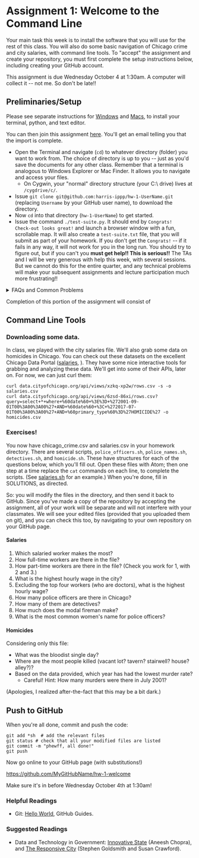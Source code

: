 # Assignment 1: Welcome to the Command Line   

Your main task this week is to install the software that you will use for the rest of this class.
You will also do some basic navigation of Chicago crime and city salaries, with command line tools.
To "accept" the assignment and create your repository,
  you must first complete the setup instructions below,
  including creating your GitHub account.

This assignment is due Wednesday October 4 at 1:30am.
A computer will collect it -- not me.  So don't be late!!

## Preliminaries/Setup

Please see separate instructions for [Windows](windows_install_instructions.md) and [Macs](mac_install_instructions.md),
  to install your terminal, python, and text editor.

You can then join this assignment [here](https://classroom.github.com/assignment-invitations/8cfa1521ab98e0dfb7341771721f793b).  You'll get an email telling you that the import is complete.
* Open the Terminal and navigate (`cd`) to whatever directory (folder) you want to work from.
  The choice of directory is up to you -- just as you'd save the documents for any other class.
  Remember that a terminal is analogous to Windows Explorer or Mac Finder.  It allows you to navigate and access your files.
  * On Cygwin, your "normal" directory structure (your C:\ drive) lives at `/cygdrive/c/`.
* Issue ```git clone git@github.com:harris-ippp/hw-1-UserName.git``` (replacing `Username` by your GitHub user name), to download the directory.
* Now `cd` into that directory (`hw-1-UserName`) to get started.
* Issue the command `./test-suite.py`.  It should end by `Congrats!  Check-out looks great!` and launch a browser window with a fun, scrollable map.  It will also create a `test-suite.txt` file, that you will submit as part of your homework.
  If you don't get the `Congrats!` -- if it fails in any way, it will not work for you in the long run.
  You should try to figure out, but if you can't you **must get help!!  This is serious!!** 
  The TAs and I will be very generous with help this week, with several sessions.
  But we cannot do this for the entire quarter, and any technical problems will make your subsequent assignments and lecture participation much more frustrating!!

<details><summary>FAQs and Common Problems</summary>
* We'll see what questions we get...
</details>

Completion of this portion of the assignment will consist of 

## Command Line Tools

### Downloading some data.

In class, we played with the city salaries file.  We'll also grab some data on homicides in Chicago.
You can check out these datasets on the excellent Chicago Data Portal ([salaries](), ).
They have some nice interactive tools for grabbing and analyzing these data.
We'll get into some of their APIs, later on.
For now, we can just curl them:

```
curl data.cityofchicago.org/api/views/xzkq-xp2w/rows.csv -s -o salaries.csv
curl data.cityofchicago.org/api/views/6zsd-86xi/rows.csv?query=select+*+where+%60date%60+%3E%3D+%272001-09-01T00%3A00%3A00%27+AND+%60date%60+%3C+%272017-07-01T00%3A00%3A00%27+AND+%60primary_type%60%3D%27HOMICIDE%27 -o homicides.csv
```

### Exercises!

You now have chicago_crime.csv and salaries.csv in your homework directory.  There are several scripts, `police_officers.sh`, `police_names.sh`, `detectives.sh`, and `homicide.sh`.  These have structures for each of the questions below, which you'll fill out.  Open these files with Atom; then one step at a time replace the `cat` commands on each line, to complete the scripts.  (See [salaries.sh](https://github.com/harris-ippp/01-welcome/blob/master/salaries.sh) for an example.)  When you're done, fill in SOLUTIONS, as directed.  

So: you will modify the files in the directory, and then send it back to GitHub.  Since you've made a copy of the repository by accepting the assignment, all of your work will be separate and will not interfere with your classmates.  We will see your edited files (provided that you uploaded them on git), and you can check this too, by navigating to your own repository on your GitHub page. 

#### Salaries

1. Which salaried worker makes the most?
2. How full-time workers are there in the file?
3. How part-time workers are there in the file?  (Check you work for 1, with 2 and 3.)
4. What is the highest hourly wage in the city?
5. Excluding the top four workers (who are doctors), what is the highest hourly wage?
6. How many police officers are there in Chicago?
7. How many of them are detectives?
8. How much does the modal fireman make?
9. What is the most common women's name for police officers?

#### Homicides

Considering only this file:

* What was the bloodist single day?
* Where are the most people killed (vacant lot? tavern?  stairwell?  house?  alley?)?
* Based on the data provided, which year has had the lowest murder rate?
  * Careful! Hint: How many murders were there in July 2001?

(Apologies, I realized after-the-fact that this may be a bit dark.)

## Push to GitHub

When you're all done, commit and push the code:
```
git add *sh  # add the relevant files
git status # check that all your modified files are listed
git commit -m "phewff, all done!"
git push
```

Now go online to your GitHub page (with substitutions!)

https://github.com/MyGitHubName/hw-1-welcome

Make sure it's in before Wednesday October 4th at 1:30am!


### Helpful Readings
* Git: [Hello World](https://guides.github.com/activities/hello-world/), GitHub Guides.

### Suggested Readings
* Data and Technology in Government: [Innovative State](https://smile.amazon.com/Innovative-State-Aneesh-Chopra/dp/0802121349/) (Aneesh Chopra), and [The Responsive City](https://smile.amazon.com/Responsive-City-Communities-Data-Smart-Governance-ebook/dp/B00MQTIA3M/) (Stephen Goldsmith and Susan Crawford).



